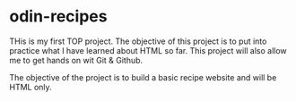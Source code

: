 # odin-recipes
THis is my first TOP project. The objective of this project is to put into practice what I have learned about HTML so far. This project will also allow me to get hands on 
wit Git & Github.

The objective of the project is to build a basic recipe website and will be HTML only.
